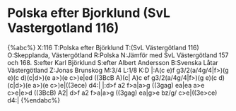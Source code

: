# Polska efter Bjorklund (SvL Vastergotland 116)

{%abc%}
X:116
T:Polska efter Björklund
T:(SvL Västergötland 116)
O:Skepplanda, Västergötland
R:Polska
N:Jämför med SvL Västergötland 157 och 168.
S:efter Karl Björklund
S:efter Albert Andersson
B:Svenska Låtar Västergötland
Z:Jonas Brunskog
M:3/4
L:1/8
K:D
|:A(c e)f g3/2(a/4g/4|f>)(g e)(c d)(c|d>)(e a>)(e c>)e|ed ((3BcB A)(c|
A)c ef g3/2(a/4g/4|f>)(g e)(c d)(c|d>)(e a>)(e c>)e|((3ece) d4:|
|:d>f a2 f>a|a>g ((3gag) ea|ea a>e c>e|e>d ((3BcB) A2|
d>f a2 f>a|a>g ((3gag) ea|g>e bz/g/ c>e|((3e>ce) d4:|
{%endabc%}

